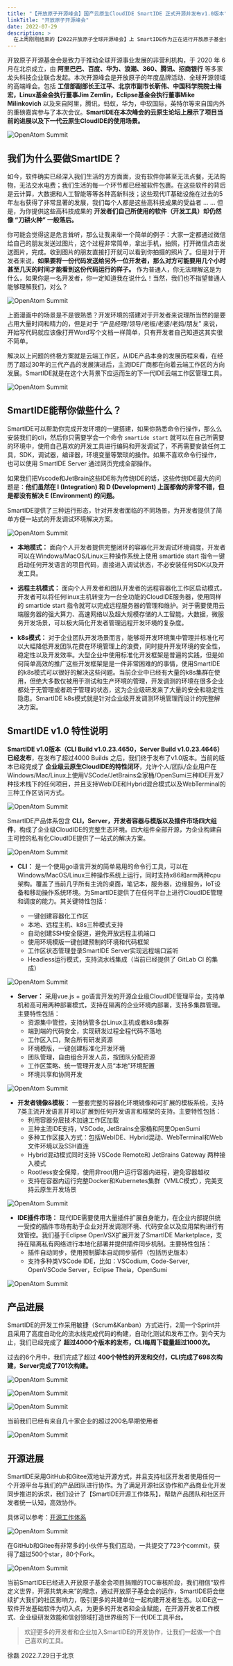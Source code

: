 ```yaml
---
title: "【开放原子开源峰会】国产云原生CloudIDE SmartIDE 正式开源并发布v1.0版本"
linkTitle: "开放原子开源峰会"
date: 2022-07-29
description: >
  在上周刚刚结束的【2022开放原子全球开源峰会】上 SmartIDE作为正在进行开放原子基金会TOC审核的开源项目，在云原生论坛上向全球的开源开发者介绍了下一代云原生CloudIDE的全新使用体验，并且正式发布了 SmartIDE v1.0 版本。
---
```


开放原子开源基金会是致力于推动全球开源事业发展的非营利机构，于 2020 年 6 月在北京成立，由 **阿里巴巴、百度、华为、浪潮、360、腾讯、招商银行** 等多家龙头科技企业联合发起。本次开源峰会是开放原子的年度品牌活动、全球开源领域的高端峰会。包括 **工信部副部长王江平、北京市副市长靳伟、中国科学院院士梅宏，Linux基金会执行董事Jim Zemlin，Eclipse基金会执行董事Mike Milinkovich** 以及来自阿里，腾讯，蚂蚁，华为，中软国际，英特尔等来自国内外的重磅嘉宾参与了本次会议。**SmartIDE在本次峰会的云原生论坛上展示了项目当前的进展以及下一代云原生CloudIDE的使用场景。**

![OpenAtom Summit](images/openatom001.png)

## 我们为什么要做SmartIDE？

如今，软件确实已经深入我们生活的方方面面，没有软件你甚至无法点餐，无法购物，无法交水电费；我们生活的每一个环节都已经被软件包裹。在这些软件的背后是云计算，大数据和人工智能等等各种高新科技；这些现代IT基础设施在过去的5年左右获得了非常显著的发展，我们每个人都是这些高科技成果的受益者 … … 但是，为你提供这些高科技成果的 **开发者们自己所使用的软件（开发工具）却仍然像 “刀耕火种” 一般落后。**

你可能会觉得这是危言耸听，那么让我来举一个简单的例子：大家一定都通过微信给自己的朋友发送过图片，这个过程非常简单，拿出手机，拍照，打开微信点击发送图片，完成。收到图片的朋友直接打开就可以看到你拍摄的照片了。但是对于开发者来说，**如果要将一份代码发送给另外一位开发者，那么对方可能要用几个小时甚至几天的时间才能看到这份代码运行的样子。** 作为普通人，你无法理解这是为什么，如果你是一名开发者，你一定知道我在说什么！当然，我们也不指望普通人能够理解我们，对么？

![OpenAtom Summit](images/openatom002.png)

上面漫画中的场景是不是很熟悉？开发环境的搭建对于开发者来说理所当然的是要占用大量时间和精力的，但是对于 “产品经理/领导/老板/老婆/老妈/朋友” 来说，开始写代码就应该像打开Word写个文档一样简单，只有开发者自己知道这其实很不简单。

解决以上问题的终极方案就是云端工作区，从IDE产品本身的发展历程来看，在经历了超过30年的三代产品的发展演进后，主流IDE厂商都在向着云端工作区的方向发展。SmartIDE就是在这个大背景下应运而生的下一代IDE云端工作区管理工具。

![OpenAtom Summit](images/openatom003.png)

## SmartIDE能帮你做些什么？

SmartIDE可以帮助你完成开发环境的一键搭建，如果你熟悉命令行操作，那么么安装我们的cli，然后你只需要学会一个命令 `smartide start` 就可以在自己所需要的环境中，使用自己喜欢的开发工具进行编码和开发调试了，不再需要安装任何工具，SDK，调试器，编译器，环境变量等繁琐的操作。如果不喜欢命令行操作，也可以使用 SmartIDE Server 通过网页完成全部操作。

如果我们把Vscode和JetBrain这些IDE称为传统IDE的话，这些传统IDE最大的问题是：**他们虽然在 I (Integration) 和 D (Development) 上面都做的非常不错，但是都没有解决 E (Environment) 的问题。**

SmartIDE提供了三种运行形态，针对开发者面临的不同场景，为开发者提供了简单方便一站式的开发调试环境解决方案。

![OpenAtom Summit](images/openatom004.png)

- **本地模式：** 面向个人开发者提供完整闭环的容器化开发调试环境调度，开发者可以在Windows/MacOS/Linux三种操作系统上使用 smartide start 指令一键启动任何开发语言的项目代码，直接进入调试状态，不必安装任何SDK以及开发工具。

- **远程主机模式：** 面向个人开发者和团队开发者的远程容器化工作区启动模式，开发者可以将任何linux主机转变为一台全功能的CloudIDE服务器，使用同样的 smartide start 指令就可以完成远程服务器的管理和维护。对于需要使用云端服务器的强大算力、高速网络以及超大规模存储的人工智能，大数据，微服务开发场景，可以极大简化开发者管理远程开发环境的复杂度。

- **k8s模式：** 对于企业团队开发场景而言，能够将开发环境集中管理并标准化可以大幅降低开发团队花费在环境管理上的浪费，同时提升开发环境的安全性，稳定性以及开发效率。大型企业中使用标准化开发框架是普遍的实践，但是如何简单高效的推广这些开发框架是是一件非常困难的的事情，使用SmartIDE的k8s模式可以很好的解决这些问题。当前企业中已经有大量的k8s集群在使用，但绝大多数仅被用于测试和生产环境的管理，开发调测的环境在很多企业都处于无管理或者疏于管理的状态，这为企业级研发来了大量的安全和稳定性隐患。SmartIDE k8s模式就是针对企业级开发调测环境管理而设计的完整解决方案。

## SmartIDE v1.0 特性说明

**SmartIDE v1.0版本（CLI Build v1.0.23.4650，Server Build v1.0.23.4646）已经发布**，在发布了超过4000 Builds 之后，我们终于发布了v1.0版本。当前的版本已经完成了 **企业级云原生CloudIDE的特性闭环**，允许个人/团队/企业用户在Windows/Mac/Linux上使用VSCode/JetBrains全家桶/OpenSumi三种IDE开发7种技术栈下的任何项目，并且支持WebIDE和Hybrid混合模式以及WebTerminal的三种工作区访问方式。

![OpenAtom Summit](images/openatom010.png)

SmartIDE产品体系包含 **CLI，Server，开发者容器与模版以及插件市场四大组件**，构成了企业级CloudIDE的完整生态环境。四大组件全部开源，为企业构建自主可控的私有化CloudIDE提供了一站式的解决方案。

![OpenAtom Summit](images/openatom005.png)

- **CLI：** 是一个使用go语言开发的简单易用的命令行工具，可以在Windows/MacOS/Linux三种操作系统上运行，同时支持x86和arm两种cpu架构。覆盖了当前几乎所有主流的桌面，笔记本，服务器，边缘服务，IoT设备和移动操作系统环境。为SmartIDE提供了在任何平台上进行CloudIDE管理和调度的能力。其关键特性包括：

  - 一键创建容器化工作区
  - 本地、远程主机、k8s三种模式支持
  - 自动创建SSH安全隧道，避免开放远程主机端口
  - 使用环境模版一键创建预制的环境和代码框架
  - 工作区状态管理登录SmartIDE Server实现远程端口监听
  - Headless运行模式，支持流水线集成（当前已经提供了 GitLab CI 的集成）

![OpenAtom Summit](images/openatom006.png)

- **Server：**  采用vue.js + go语言开发的开源企业级CloudIDE管理平台，支持单机和高可用两种部署模式，支持在隔离的企业环境内部署，支持多集群管理。主要特性包括：
  - 资源集中管控，支持纳管多台Linux主机或者k8s集群
  - 端到端的代码安全，实现研发过程全程代码不落地
  - 工作区入口，聚合所有研发资源
  - 环境模版，一键创建标准化开发环境
  - 团队管理，自由组合开发人员，按团队分配资源
  - 工作区策略、统一管理开发人员“本地”环境配置
  - 环境共享和协同开发

![OpenAtom Summit](images/openatom007.png)

- **开发者镜像&模板：** 一整套完整的容器化环境镜像和可扩展的模板系统，支持7类主流开发语言并可以扩展到任何开发语言和框架的支持。主要特性包括：
  - 利用容器分层技术加速工作区加载
  - 三种主流IDE支持，VSCode, JetBrains全家桶和阿里OpenSumi
  - 多种工作区接入方式：包括WebIDE、Hybrid混动、WebTerminal和Web文件环境以及SSH直连
  - Hybrid混动模式同时支持 VSCode Remote和 JetBrains Gateway 两种接入模式
  - Rootless安全保障，使用非root用户运行容器内进程，避免容器越权
  - 支持在容器内运行完整Docker和Kubernetes集群（VMLC模式），完美支持云原生开发场景

![OpenAtom Summit](images/openatom008.png)

- **IDE插件市场：** 现代IDE需要使用大量插件扩展自身能力，在企业内部提供统一受控的插件市场有助于企业对开发调测环境、代码安全以及应用架构进行有效管控。我们基于Eclipse OpenVSX扩展开发了SmartIDE Marketplace，支持在隔离私有网络进行本地化部署并提供插件同步机制。主要特性包括：
  - 插件自动同步，使用预制脚本自动同步插件（包括历史版本）
  - 支持多种类VSCode IDE，比如：VSCodium, Code-Server, OpenVSCode Server，Eclipse Theia，OpenSumi

![OpenAtom Summit](images/openatom009.png)

## 产品进展

SmartIDE的开发工作采用敏捷（Scrum&Kanban）方式进行，2周一个Sprint并且采用了高度自动化的流水线完成代码的构建，自动化测试和发布工作。到今天为止，我们已经完成了 **超过4000个版本的发布，CLI每周下载量超过1000次。**

过去的6个月中，我们完成了超过 **400个特性的开发和交付，CLI完成了698次构建，Server完成了701次构建。**

![OpenAtom Summit](images/openatom011.png)

![OpenAtom Summit](images/openatom012.png)

![OpenAtom Summit](images/openatom013.png)

当前我们已经有来自几十家企业的超过200名早期使用者

![OpenAtom Summit](images/openatom014.png)

## 开源进展

SmartIDE采用GitHub和Gitee双地址开源方式，并且支持社区开发者使用任何一个开源平台与我们的产品团队进行协作。为了满足开源社区协作和产品商业化开发同步推进的诉求，我们设计了【SmartIDE开源工作体系】，帮助产品团队和社区开发者统一认知，高效协作。

具体可以参考：[开源工作体系](/zh/docs/opensource/)

![OpenAtom Summit](images/openatom015.png)

在GitHub和Gitee有非常多的小伙伴与我们互动，一共提交了723个commit，获得了超过500个star，80个Fork。

![OpenAtom Summit](images/openatom016.png)

当前SmartIDE已经进入开放原子基金会项目捐赠的TOC审核阶段，我们相信“软件定义世界，开源共筑未来”的理念，通过开放原子基金会的运作，SmartIDE将会继续扩大我们的社区影响力，吸引更多的共建单位一起构建开发者生态。以IDE这一软件开发基础软件为切入点，为更多的开发者和企业赋能，在开源开发者工作模式、企业级研发效能和信创领域打造世界级的下一代IDE工具平台。

> 欢迎更多的开发者和企业加入SmartIDE的开发协作，让我们一起做一个自己喜欢的工具。


徐磊 
2022.7.29日于北京
